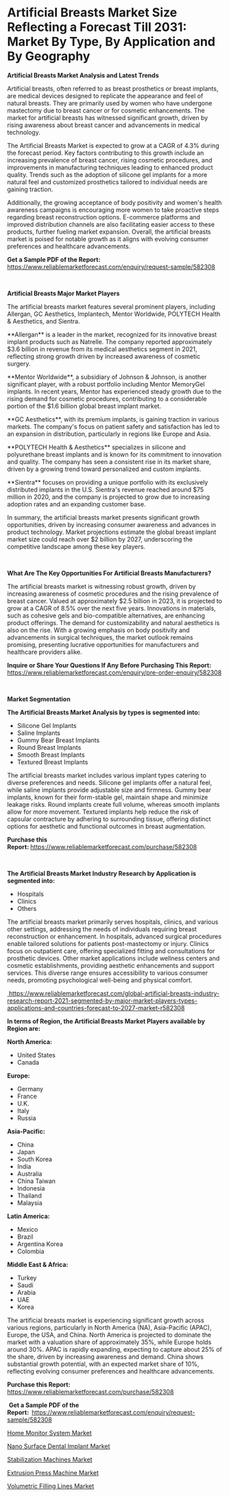 <p><h1>Artificial Breasts Market Size Reflecting a Forecast Till 2031: Market By Type, By Application and By Geography</h1></p><p><strong>Artificial Breasts Market Analysis and Latest Trends</strong></p>
<p><p>Artificial breasts, often referred to as breast prosthetics or breast implants, are medical devices designed to replicate the appearance and feel of natural breasts. They are primarily used by women who have undergone mastectomy due to breast cancer or for cosmetic enhancements. The market for artificial breasts has witnessed significant growth, driven by rising awareness about breast cancer and advancements in medical technology.</p><p>The Artificial Breasts Market is expected to grow at a CAGR of 4.3% during the forecast period. Key factors contributing to this growth include an increasing prevalence of breast cancer, rising cosmetic procedures, and improvements in manufacturing techniques leading to enhanced product quality. Trends such as the adoption of silicone gel implants for a more natural feel and customized prosthetics tailored to individual needs are gaining traction. </p><p>Additionally, the growing acceptance of body positivity and women's health awareness campaigns is encouraging more women to take proactive steps regarding breast reconstruction options. E-commerce platforms and improved distribution channels are also facilitating easier access to these products, further fueling market expansion. Overall, the artificial breasts market is poised for notable growth as it aligns with evolving consumer preferences and healthcare advancements.</p></p>
<p><strong>Get a Sample PDF of the Report:&nbsp;</strong> <a href="https://www.reliablemarketforecast.com/enquiry/request-sample/582308?utm_campaign=1435&utm_medium=2&utm_source=Github&utm_content=ia&utm_term=12102024&utm_id=artificial-breasts">https://www.reliablemarketforecast.com/enquiry/request-sample/582308</a></p>
<p>&nbsp;</p>
<p><strong>Artificial Breasts Major Market Players</strong></p>
<p><p>The artificial breasts market features several prominent players, including Allergan, GC Aesthetics, Implantech, Mentor Worldwide, POLYTECH Health & Aesthetics, and Sientra. </p><p>**Allergan** is a leader in the market, recognized for its innovative breast implant products such as Natrelle. The company reported approximately $3.6 billion in revenue from its medical aesthetics segment in 2021, reflecting strong growth driven by increased awareness of cosmetic surgery.</p><p>**Mentor Worldwide**, a subsidiary of Johnson & Johnson, is another significant player, with a robust portfolio including Mentor MemoryGel implants. In recent years, Mentor has experienced steady growth due to the rising demand for cosmetic procedures, contributing to a considerable portion of the $1.6 billion global breast implant market.</p><p>**GC Aesthetics**, with its premium implants, is gaining traction in various markets. The company's focus on patient safety and satisfaction has led to an expansion in distribution, particularly in regions like Europe and Asia.</p><p>**POLYTECH Health & Aesthetics** specializes in silicone and polyurethane breast implants and is known for its commitment to innovation and quality. The company has seen a consistent rise in its market share, driven by a growing trend toward personalized and custom implants.</p><p>**Sientra** focuses on providing a unique portfolio with its exclusively distributed implants in the U.S. Sientra's revenue reached around $75 million in 2020, and the company is projected to grow due to increasing adoption rates and an expanding customer base.</p><p>In summary, the artificial breasts market presents significant growth opportunities, driven by increasing consumer awareness and advances in product technology. Market projections estimate the global breast implant market size could reach over $2 billion by 2027, underscoring the competitive landscape among these key players.</p></p>
<p>&nbsp;</p>
<p><strong>What Are The Key Opportunities For Artificial Breasts Manufacturers?</strong></p>
<p><p>The artificial breasts market is witnessing robust growth, driven by increasing awareness of cosmetic procedures and the rising prevalence of breast cancer. Valued at approximately $2.5 billion in 2023, it is projected to grow at a CAGR of 8.5% over the next five years. Innovations in materials, such as cohesive gels and bio-compatible alternatives, are enhancing product offerings. The demand for customizability and natural aesthetics is also on the rise. With a growing emphasis on body positivity and advancements in surgical techniques, the market outlook remains promising, presenting lucrative opportunities for manufacturers and healthcare providers alike.</p></p>
<p><strong>Inquire or Share Your Questions If Any Before Purchasing This Report:</strong> <a href="https://www.reliablemarketforecast.com/enquiry/pre-order-enquiry/582308?utm_campaign=1435&utm_medium=2&utm_source=Github&utm_content=ia&utm_term=12102024&utm_id=artificial-breasts">https://www.reliablemarketforecast.com/enquiry/pre-order-enquiry/582308</a></p>
<p>&nbsp;</p>
<p><strong>Market Segmentation</strong></p>
<p><strong>The Artificial Breasts Market Analysis by types is segmented into:</strong></p>
<p><ul><li>Silicone Gel Implants</li><li>Saline Implants</li><li>Gummy Bear Breast Implants</li><li>Round Breast Implants</li><li>Smooth Breast Implants</li><li>Textured Breast Implants</li></ul></p>
<p><p>The artificial breasts market includes various implant types catering to diverse preferences and needs. Silicone gel implants offer a natural feel, while saline implants provide adjustable size and firmness. Gummy bear implants, known for their form-stable gel, maintain shape and minimize leakage risks. Round implants create full volume, whereas smooth implants allow for more movement. Textured implants help reduce the risk of capsular contracture by adhering to surrounding tissue, offering distinct options for aesthetic and functional outcomes in breast augmentation.</p></p>
<p><strong>Purchase this Report:&nbsp;</strong><a href="https://www.reliablemarketforecast.com/purchase/582308?utm_campaign=1435&utm_medium=2&utm_source=Github&utm_content=ia&utm_term=12102024&utm_id=artificial-breasts">https://www.reliablemarketforecast.com/purchase/582308</a></p>
<p>&nbsp;</p>
<p><strong>The Artificial Breasts Market Industry Research by Application is segmented into:</strong></p>
<p><ul><li>Hospitals</li><li>Clinics</li><li>Others</li></ul></p>
<p><p>The artificial breasts market primarily serves hospitals, clinics, and various other settings, addressing the needs of individuals requiring breast reconstruction or enhancement. In hospitals, advanced surgical procedures enable tailored solutions for patients post-mastectomy or injury. Clinics focus on outpatient care, offering specialized fitting and consultations for prosthetic devices. Other market applications include wellness centers and cosmetic establishments, providing aesthetic enhancements and support services. This diverse range ensures accessibility to various consumer needs, promoting psychological well-being and physical comfort.</p></p>
<p><a href="https://www.reliablemarketforecast.com/global-artificial-breasts-industry-research-report-2021-segmented-by-major-market-players-types-applications-and-countries-forecast-to-2027-market-r582308?utm_campaign=1435&utm_medium=2&utm_source=Github&utm_content=ia&utm_term=12102024&utm_id=artificial-breasts">&nbsp;https://www.reliablemarketforecast.com/global-artificial-breasts-industry-research-report-2021-segmented-by-major-market-players-types-applications-and-countries-forecast-to-2027-market-r582308</a></p>
<p><strong>In terms of Region, the Artificial Breasts Market Players available by Region are:</strong></p>
<p>
    <p> <strong> North America: </strong>
        <ul>
            <li>United States</li>
            <li>Canada</li>
        </ul>
        </p> 
    <p> <strong> Europe: </strong>
        <ul>
            <li>Germany</li>
            <li>France</li>
            <li>U.K.</li>
            <li>Italy</li>
            <li>Russia</li>
        </ul>
        </p> 
    <p> <strong> Asia-Pacific: </strong>
        <ul>
            <li>China</li>
            <li>Japan</li>
            <li>South Korea</li>
            <li>India</li>
            <li>Australia</li>
            <li>China Taiwan</li>
            <li>Indonesia</li>
            <li>Thailand</li>
            <li>Malaysia</li>
        </ul>
        </p> 
    <p> <strong> Latin America: </strong>
        <ul>
            <li>Mexico</li>
            <li>Brazil</li>
            <li>Argentina Korea</li>
            <li>Colombia</li>
        </ul>
        </p> 
    <p> <strong> Middle East & Africa: </strong>
        <ul>
            <li>Turkey</li>
            <li>Saudi</li>
            <li>Arabia</li>
            <li>UAE</li>
            <li>Korea</li>
        </ul>
    </p>
    </p>
<p><p>The artificial breasts market is experiencing significant growth across various regions, particularly in North America (NA), Asia-Pacific (APAC), Europe, the USA, and China. North America is projected to dominate the market with a valuation share of approximately 35%, while Europe holds around 30%. APAC is rapidly expanding, expecting to capture about 25% of the share, driven by increasing awareness and demand. China shows substantial growth potential, with an expected market share of 10%, reflecting evolving consumer preferences and healthcare advancements.</p></p>
<p><strong>Purchase this Report: </strong><a href="https://www.reliablemarketforecast.com/purchase/582308?utm_campaign=1435&utm_medium=2&utm_source=Github&utm_content=ia&utm_term=12102024&utm_id=artificial-breasts">https://www.reliablemarketforecast.com/purchase/582308</a></p>
<p>&nbsp;<strong>Get a Sample PDF of the Report:&nbsp;&nbsp;</strong><a href="https://www.reliablemarketforecast.com/enquiry/request-sample/582308?utm_campaign=1435&utm_medium=2&utm_source=Github&utm_content=ia&utm_term=12102024&utm_id=artificial-breasts">https://www.reliablemarketforecast.com/enquiry/request-sample/582308</a></p>
<p><strong></strong></p>
<p><p><a href="https://github.com/PeterParrish5/Market-Research-Report-List-6/blob/main/home-monitor-system-market.md?utm_campaign=1435&utm_medium=2&utm_source=Github&utm_content=ia&utm_term=12102024&utm_id=artificial-breasts">Home Monitor System Market</a></p><p><a href="https://www.linkedin.com/pulse/nano-surface-dental-implant-revenue-growth-report-2024-ovlpe?utm_campaign=1435&utm_medium=2&utm_source=Github&utm_content=ia&utm_term=12102024&utm_id=artificial-breasts">Nano Surface Dental Implant Market</a></p><p><a href="https://www.linkedin.com/pulse/emerging-stabilization-machines-market-opportunities-analysis-cz6zf?utm_campaign=1435&utm_medium=2&utm_source=Github&utm_content=ia&utm_term=12102024&utm_id=artificial-breasts">Stabilization Machines Market</a></p><p><a href="https://github.com/AfsanaMia652/Market-Research-Report-List-1/blob/main/extrusion-press-machine-market.md?utm_campaign=1435&utm_medium=2&utm_source=Github&utm_content=ia&utm_term=12102024&utm_id=artificial-breasts">Extrusion Press Machine Market</a></p><p><a href="https://www.linkedin.com/pulse/strategic-roadmap-success-global-volumetric-filling-f8lge?utm_campaign=1435&utm_medium=2&utm_source=Github&utm_content=ia&utm_term=12102024&utm_id=artificial-breasts">Volumetric Filling Lines Market</a></p></p>